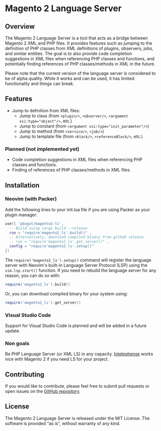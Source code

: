 # Magento 2 Language Server

## Overview

The Magento 2 Language Server is a tool that acts as a bridge between Magento 2 XML and PHP files. It provides features such as jumping to the definition of PHP classes from XML definitions of plugins, observers, jobs, and similar entities. The goal is to also provide code completion suggestions in XML files when referencing PHP classes and functions, and potentially finding references of PHP classes/methods in XML in the future.

Please note that the current version of the language server is considered to be of alpha quality. While it works and can be used, it has limited functionality and things can break.

## Features
 - Jump to definition from XML files:
   - Jump to class (from `<plugin/>`, `<observer/>`, `<argument xsi:type="object"/>`, etc.)
   - Jump to constant (from `<argument xsi:type="init_parameter"/>`)
   - Jump to method (from `<service/>`, `<job/>`)
   - Jump to template file (from `<block/>`, `<referenceBlock/>`, etc.)

### Planned (not implemented yet)
 - Code completion suggestions in XML files when referencing PHP classes and functions.
 - Finding of references of PHP classes/methods in XML files.

## Installation

### Neovim (with Packer)

Add the following lines to your init.lua file if you are using Packer as your plugin manager:

```lua
use({ 'pbogut/magento2-ls', 
  -- Build using cargo build --release
  run = "require'magento2_ls'.build()" ,
  -- Alternatively, download compiled binary from github release
  -- run = "require'magento2_ls'.get_server()" ,
  config = "require'magento2_ls'.setup()" 
})
```

The `require('magento2_ls').setup()` command will register the language server with Neovim's built-in Language Server Protocol (LSP) using the `vim.lsp.start()` function. If you need to rebuild the language server for any reason, you can do so with:

```lua
require('magento2_ls').build()
```

Or, you can download compiled binary for your system using:

```lua
require('magento2_ls').get_server()
```

### Visual Studio Code

Support for Visual Studio Code is planned and will be added in a future update.


### Non goals

Be PHP Language Server (or XML LS) in any capacity. 
[Intelephense](https://intelephense.com/) works nice with Magento 2 if you need 
LS for your project.

## Contributing

If you would like to contribute, please feel free to submit pull requests or open issues on the [GitHub repository](https://github.com/pbogut/magento2-ls). 

## License

The Magento 2 Language Server is released under the MIT License.
The software is provided "as is", without warranty of any kind.
